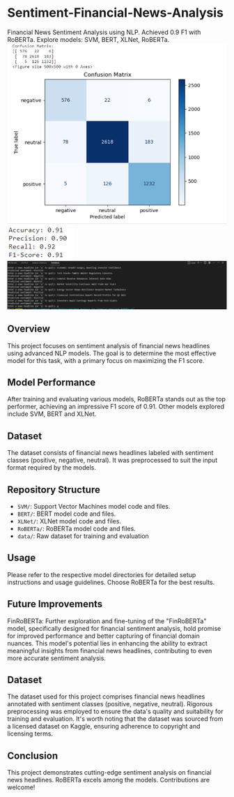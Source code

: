 # Sentiment-Financial-News-Analysis
Financial News Sentiment Analysis using NLP. Achieved 0.9 F1 with RoBERTa. Explore models: SVM, BERT, XLNet, RoBERTa.
![Sentiment Analysis](https://github.com/joshichakresh/Sentiment-Financial-News-Analysis/blob/main/Screenshot%20(289)3.png)
![F1-Score](https://github.com/joshichakresh/Sentiment-Financial-News-Analysis/blob/main/Screenshot%20(291)2.png)
![Testing](https://github.com/joshichakresh/Sentiment-Financial-News-Analysis/blob/main/Screenshot%202023-07-22%20133555.png)


## Overview
This project focuses on sentiment analysis of financial news headlines using advanced NLP models. The goal is to determine the most effective model for this task, with a primary focus on maximizing the F1 score.

## Model Performance
After training and evaluating various models, RoBERTa stands out as the top performer, achieving an impressive F1 score of 0.91. Other models explored include SVM, BERT and XLNet.

## Dataset
The dataset consists of financial news headlines labeled with sentiment classes (positive, negative, neutral). It was preprocessed to suit the input format required by the models.

## Repository Structure
- `SVM/`: Support Vector Machines model code and files.
- `BERT/`: BERT model code and files.
- `XLNet/`: XLNet model code and files.
- `RoBERTa/`: RoBERTa model code and files.
- `data/`: Raw dataset for training and evaluation

## Usage
Please refer to the respective model directories for detailed setup instructions and usage guidelines. Choose RoBERTa for the best results.

## Future Improvements
FinRoBERTa: Further exploration and fine-tuning of the "FinRoBERTa" model, specifically designed for financial sentiment analysis, hold promise for improved performance and better capturing of financial domain nuances. This model's potential lies in enhancing the ability to extract meaningful insights from financial news headlines, contributing to even more accurate sentiment analysis.

## Dataset
The dataset used for this project comprises financial news headlines annotated with sentiment classes (positive, negative, neutral). Rigorous preprocessing was employed to ensure the data's quality and suitability for training and evaluation. It's worth noting that the dataset was sourced from a licensed dataset on Kaggle, ensuring adherence to copyright and licensing terms.

## Conclusion
This project demonstrates cutting-edge sentiment analysis on financial news headlines. RoBERTa excels among the models. Contributions are welcome!
